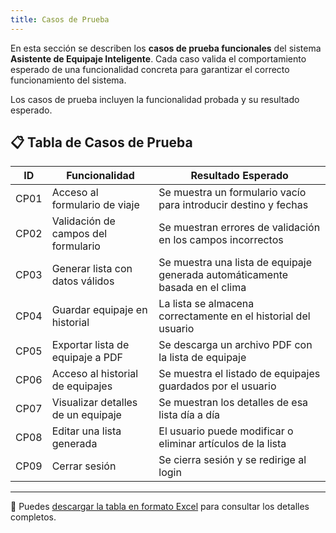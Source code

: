 ```yaml
---
title: Casos de Prueba
---
```


En esta sección se describen los **casos de prueba funcionales** del sistema **Asistente de Equipaje Inteligente**. Cada caso valida el comportamiento esperado de una funcionalidad concreta para garantizar el correcto funcionamiento del sistema.

Los casos de prueba incluyen la funcionalidad probada y su resultado esperado.

## 📋 Tabla de Casos de Prueba

| ID   | Funcionalidad                          | Resultado Esperado                                           |
|------|----------------------------------------|--------------------------------------------------------------|
| CP01 | Acceso al formulario de viaje          | Se muestra un formulario vacío para introducir destino y fechas |
| CP02 | Validación de campos del formulario    | Se muestran errores de validación en los campos incorrectos  |
| CP03 | Generar lista con datos válidos        | Se muestra una lista de equipaje generada automáticamente basada en el clima |
| CP04 | Guardar equipaje en historial          | La lista se almacena correctamente en el historial del usuario |
| CP05 | Exportar lista de equipaje a PDF       | Se descarga un archivo PDF con la lista de equipaje          |
| CP06 | Acceso al historial de equipajes       | Se muestra el listado de equipajes guardados por el usuario  |
| CP07 | Visualizar detalles de un equipaje     | Se muestran los detalles de esa lista día a día              |
| CP08 | Editar una lista generada              | El usuario puede modificar o eliminar artículos de la lista  |
| CP09 | Cerrar sesión                          | Se cierra sesión y se redirige al login                      |

---

📎 Puedes [descargar la tabla en formato Excel](/imagenes/casos-prueba.xlsx) para consultar los detalles completos.
